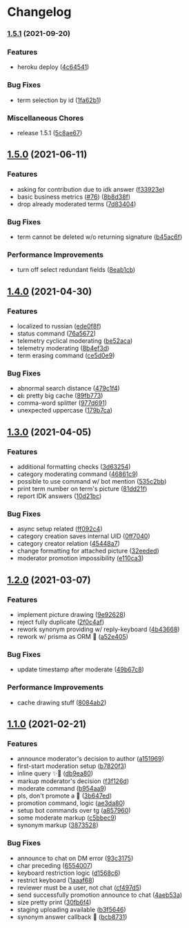 # Changelog

### [1.5.1](https://www.github.com/ijo42/ObscureSlangTranslator/compare/v1.5.0...v1.5.1) (2021-09-20)


### Features

* heroku deploy ([4c64541](https://www.github.com/ijo42/ObscureSlangTranslator/commit/4c64541b233e017d21054a59f7280c924548b070))


### Bug Fixes

* term selection by id ([1fa62b1](https://www.github.com/ijo42/ObscureSlangTranslator/commit/1fa62b186feecefbecfe043596ac21e1c53e8fd8))


### Miscellaneous Chores

* release 1.5.1 ([5c8ae67](https://www.github.com/ijo42/ObscureSlangTranslator/commit/5c8ae677b3443ff3e091d97549a7146b5201cefb))

## [1.5.0](https://www.github.com/ijo42/ObscureSlangTranslator/compare/v1.4.0...v1.5.0) (2021-06-11)


### Features

* asking for contribution due to idk answer ([f33923e](https://www.github.com/ijo42/ObscureSlangTranslator/commit/f33923efb66312fd661514685d97710b81243ebd))
* basic business metrics ([#76](https://www.github.com/ijo42/ObscureSlangTranslator/issues/76)) ([8b8d38f](https://www.github.com/ijo42/ObscureSlangTranslator/commit/8b8d38fc902431416a903e1abacf66107eb1d940))
* drop already moderated terms ([7d83404](https://www.github.com/ijo42/ObscureSlangTranslator/commit/7d834046e9752f637842d065568106802517f1f0))


### Bug Fixes

* term cannot be deleted w/o returning signature ([b45ac6f](https://www.github.com/ijo42/ObscureSlangTranslator/commit/b45ac6f4909b75934964819ec795b09f54e18f31))


### Performance Improvements

* turn off select redundant fields ([8eab1cb](https://www.github.com/ijo42/ObscureSlangTranslator/commit/8eab1cb259e59f683851cc1b621e073d6fc8f948))

## [1.4.0](https://www.github.com/ijo42/ObscureSlangTranslator/compare/v1.3.0...v1.4.0) (2021-04-30)


### Features

* localized to russian ([ede0f8f](https://www.github.com/ijo42/ObscureSlangTranslator/commit/ede0f8f0664640ce407f6c1724672cb0592f77f8))
* status command ([76a5672](https://www.github.com/ijo42/ObscureSlangTranslator/commit/76a56720fa4d2957675b41d08c6f69d746487b2f))
* telemetry cyclical moderating ([be52aca](https://www.github.com/ijo42/ObscureSlangTranslator/commit/be52aca3fe507adc1bc8a507bb8ba0ee31f0a2aa))
* telemetry moderating ([8b4ef3d](https://www.github.com/ijo42/ObscureSlangTranslator/commit/8b4ef3d047c312d46024d704417628e510e3ceeb))
* term erasing command ([ce5d0e9](https://www.github.com/ijo42/ObscureSlangTranslator/commit/ce5d0e987b8045f1f0d72cc393dac1525b0e321d))


### Bug Fixes

* abnormal search distance ([479c1f4](https://www.github.com/ijo42/ObscureSlangTranslator/commit/479c1f4d8a10f11c5e3f2595d41419e6d3e7a64b))
* **ci:** pretty big cache ([89fb773](https://www.github.com/ijo42/ObscureSlangTranslator/commit/89fb77330f0e41f34631c199681976f2415a595a))
* comma-word splitter ([977d691](https://www.github.com/ijo42/ObscureSlangTranslator/commit/977d6919df3377d132753b404bcabee12ed789fb))
* unexpected uppercase ([179b7ca](https://www.github.com/ijo42/ObscureSlangTranslator/commit/179b7ca3595a8a6bca66afd3f2c1e91faff88829))

## [1.3.0](https://www.github.com/ijo42/ObscureSlangTranslator/compare/v1.2.0...v1.3.0) (2021-04-05)


### Features

* additional formatting checks ([3d63254](https://www.github.com/ijo42/ObscureSlangTranslator/commit/3d63254ca5a3cfee3ec269d475eb7929c9aefe2b))
* category moderating command ([46861c9](https://www.github.com/ijo42/ObscureSlangTranslator/commit/46861c97212a1df97eb669daea10d7178e964789))
* possible to use command w/ bot mention ([535c2bb](https://www.github.com/ijo42/ObscureSlangTranslator/commit/535c2bb418cdf96ac135d67cdaa4841ac81613a5))
* print term number on term's picture ([81dd21f](https://www.github.com/ijo42/ObscureSlangTranslator/commit/81dd21f4778697ec750d3e526142382d3cb955f3))
* report IDK answers ([10d21bc](https://www.github.com/ijo42/ObscureSlangTranslator/commit/10d21bcbc732bb89b5d65cc1dfe1d2cf1c688199))


### Bug Fixes

* async setup related ([ff092c4](https://www.github.com/ijo42/ObscureSlangTranslator/commit/ff092c4764d64f85c11a02283743e53aa2d1b23b))
* category creation saves internal UID ([0ff7040](https://www.github.com/ijo42/ObscureSlangTranslator/commit/0ff7040f73ea5d055a67698bd2336ff7a1271fab))
* category creator relation ([45448a7](https://www.github.com/ijo42/ObscureSlangTranslator/commit/45448a7e3bae39edecc6cb8abeab25c5e859a4c7))
* change formatting for attached picture ([32eeded](https://www.github.com/ijo42/ObscureSlangTranslator/commit/32eededdb85f94fb98e65118d4ac4b788037863c))
* moderator promotion impossibility ([e110ca3](https://www.github.com/ijo42/ObscureSlangTranslator/commit/e110ca37c14190ea9ea47530351b4e5438e8554a))

## [1.2.0](https://www.github.com/ijo42/ObscureSlangTranslator/compare/v1.1.0...v1.2.0) (2021-03-07)


### Features

* implement picture drawing ([9e92628](https://www.github.com/ijo42/ObscureSlangTranslator/commit/9e92628aea4977bf7798806d2bad39527d29e707))
* reject fully duplicate ([2f0c4af](https://www.github.com/ijo42/ObscureSlangTranslator/commit/2f0c4af95ad206c718fdf263e93cd37320404c0b))
* rework synonym providing w/ reply-keyboard ([4b43668](https://www.github.com/ijo42/ObscureSlangTranslator/commit/4b43668231a8118f018add6430bc0f10b510a372))
* rework w/ prisma as ORM :art: ([a52e405](https://www.github.com/ijo42/ObscureSlangTranslator/commit/a52e405ac3270e9a1c6f3464448cbea60b6a0671))


### Bug Fixes

* update timestamp after moderate ([49b67c8](https://www.github.com/ijo42/ObscureSlangTranslator/commit/49b67c84953ab1dff562a6b79d47621e6b7ac4c2))


### Performance Improvements

* cache drawing stuff ([8084ab2](https://www.github.com/ijo42/ObscureSlangTranslator/commit/8084ab2f4888ad617226d55cc6596705c982b30a))

## [1.1.0](https://www.github.com/ijo42/ObscureSlangTranslator/compare/v1.0.2...v1.1.0) (2021-02-21)


### Features

* announce moderator's decision to author ([a151969](https://www.github.com/ijo42/ObscureSlangTranslator/commit/a1519692b5ab2e1ba771250f7559318112f28e82))
* first-start moderation setup ([b7820f3](https://www.github.com/ijo42/ObscureSlangTranslator/commit/b7820f35970faa6d528c5f1551d274afe839ff29))
* inline query :sparkles::hankey: ([db9ea80](https://www.github.com/ijo42/ObscureSlangTranslator/commit/db9ea804ac0fd53343af1cfe8c590503f5385201))
* markup moderator's decision ([f3f126d](https://www.github.com/ijo42/ObscureSlangTranslator/commit/f3f126d1011876dd55080f556caa19de5a277d2d))
* moderate command ([b954aa9](https://www.github.com/ijo42/ObscureSlangTranslator/commit/b954aa9222492adceb24eded3acd6d57116ef2f2))
* pls, don't promote a :robot: ([3b647ed](https://www.github.com/ijo42/ObscureSlangTranslator/commit/3b647ed745bcabe502c77fbd39a027a1ea9a1f77))
* promotion command, logic ([ae3da80](https://www.github.com/ijo42/ObscureSlangTranslator/commit/ae3da809dcff8f7f64420a07cff247e812d1fda2))
* setup bot commands over tg ([a857960](https://www.github.com/ijo42/ObscureSlangTranslator/commit/a857960949be5fc85cc82ea4d971caf065869b65))
* some moderate markup ([c5bbec9](https://www.github.com/ijo42/ObscureSlangTranslator/commit/c5bbec97aabdff51bccac31bd4c016eb30749a10))
* synonym markup ([3873528](https://www.github.com/ijo42/ObscureSlangTranslator/commit/38735284e143244d15621e960d14d0c69085c55a))


### Bug Fixes

* announce to chat on DM error ([93c3175](https://www.github.com/ijo42/ObscureSlangTranslator/commit/93c31753edf99c2346fbe623d668b55c945cfaab))
* char preceding ([6554007](https://www.github.com/ijo42/ObscureSlangTranslator/commit/6554007660cbcb1151eecdc52f677900307bbcbb))
* keyboard restriction logic ([d1568c6](https://www.github.com/ijo42/ObscureSlangTranslator/commit/d1568c6b7706ca8a6ee6caa83e01545760dcfe11))
* restrict keyboard ([1aaaf68](https://www.github.com/ijo42/ObscureSlangTranslator/commit/1aaaf68b77498f0f9c79f4d81eef9a9b74168a25))
* reviewer must be a user, not chat ([cf497d5](https://www.github.com/ijo42/ObscureSlangTranslator/commit/cf497d54ad3c659cb1f551df5dfae210c7b0b4b0))
* send successfully promotion announce to chat ([4aeb53a](https://www.github.com/ijo42/ObscureSlangTranslator/commit/4aeb53ab5aa0dc32e77aa06c1ea5fc1a8eb98377))
* size pretty print ([30fb6f4](https://www.github.com/ijo42/ObscureSlangTranslator/commit/30fb6f4881c40ea7146343fce2a99f38caf39f3a))
* staging uploading available ([b3f5646](https://www.github.com/ijo42/ObscureSlangTranslator/commit/b3f564600ff6dff477236a1c8e28d1a9a5a3bc35))
* synonym answer callback :bug: ([bcb8731](https://www.github.com/ijo42/ObscureSlangTranslator/commit/bcb8731f462cfa27d52ca02646a9c32efc6d7ad8))
